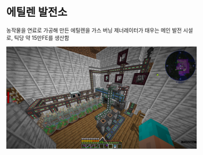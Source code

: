 # 에틸렌 발전소

농작물을 연료로 가공해 만든 에틸렌을 가스 버닝 제너레이터가 태우는 메인 발전 시설로, 틱당 약 15만FE를 생산함

![메인](../../asset/systems/mk_ethylene_generator/main.png)